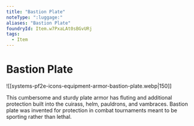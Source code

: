 ```yaml
---
title: "Bastion Plate"
noteType: ":luggage:"
aliases: "Bastion Plate"
foundryId: Item.w7PxaLAt0sBGvURj
tags:
  - Item
---
```


# Bastion Plate
![[systems-pf2e-icons-equipment-armor-bastion-plate.webp|150]]

This cumbersome and sturdy plate armor has fluting and additional protection built into the cuirass, helm, pauldrons, and vambraces. Bastion plate was invented for protection in combat tournaments meant to be sporting rather than lethal.
